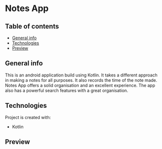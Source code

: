 <h1>Notes App</h1> 

## Table of contents
* [General info](#general-info)
* [Technologies](#technologies)
* [Preview](#preview)

## General info
This is an android application build using Kotlin. 
It takes a different approach in making a notes for all purposes. It also records the time of the note made. 
Notes App offers a solid organisation and an excellent experience. The app also has a powerful search features with a great organisation. 

	
## Technologies
Project is created with:
* Kotlin
	
## Preview


